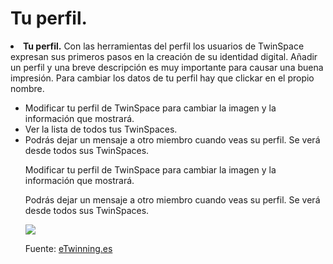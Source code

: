 
# Tu perfil.

<li dir="ltr">
<strong>Tu perfil.</strong> Con las herramientas del perfil los usuarios de TwinSpace expresan sus primeros pasos en la creación de su identidad digital. Añadir un perfil y una breve descripción es muy importante para causar una buena impresión. Para cambiar los datos de tu perfil hay que clickar en el propio nombre.
</li>
<ul>
<li dir="ltr">
Modificar tu perfil de TwinSpace para cambiar la imagen y la información que mostrará.
</li>
<li dir="ltr">
Ver la lista de todos tus TwinSpaces.
</li>
<li dir="ltr">
Podrás dejar un mensaje a otro miembro cuando veas su perfil. Se verá desde todos sus TwinSpaces.
</li>

Modificar tu perfil de TwinSpace para cambiar la imagen y la información que mostrará.

Podrás dejar un mensaje a otro miembro cuando veas su perfil. Se verá desde todos sus TwinSpaces.


![](https://lh5.googleusercontent.com/sbWMW2m6nB_MEbpXO3QEhHPMdt9jp491lt04j9JH-0kO8PGVds9pcWQNqwaJWYAfgFGXU2lGOOv5anYMuNFq9ej5EIweC0dku28C0ZRC-unlGvCJ_oQve93QCerhJ98aIUTrOF2R)

Fuente: [eTwinning.es](http://image.slidesharecdn.com/tutortwinspace-160118070453/95/scale-partido-al-twinspace-17-638.jpg?cb=1453103371)
